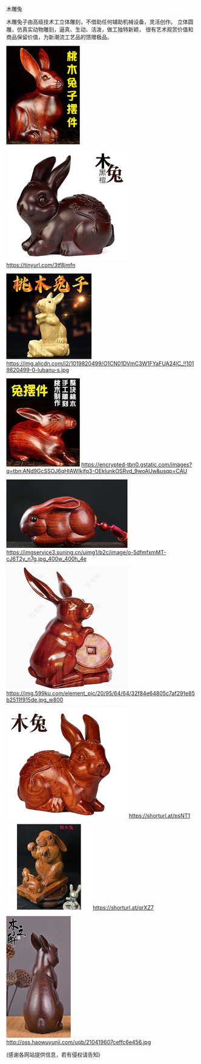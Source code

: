 木雕兔

木雕兔子由高级技术工立体雕刻，不借助任何辅助机械设备，灵活创作。
立体圆雕，仿真实动物雕刻，逼真、生动、活泼，做工独特新颖，
很有艺术观赏价值和商品保留价值，为新潮流工艺品的馈赠极品。

![木雕兔](https://github.com/ywangnccu/ywang/blob/main/images/MAHOGANYRABBIT.jpg)


![木雕兔](https://github.com/ywangnccu/ywang/blob/main/images/SANDALWOODRABBIT.jpg)
https://tinyurl.com/3tf8jmfn


![木雕兔](https://github.com/ywangnccu/ywang/blob/main/images/1RABBIT.jpg)
https://img.alicdn.com/i2/1019820499/O1CN01DVmC3W1FYaFUA24lC_!!1019820499-0-lubanu-s.jpg


![木雕兔](https://github.com/ywangnccu/ywang/blob/main/images/3RABBIT.jpg)
https://encrypted-tbn0.gstatic.com/images?q=tbn:ANd9GcSSOJ6qHIAWIkjfq3-OEklunkOSRvd_9woAUw&usqp=CAU


![木雕兔](https://github.com/ywangnccu/ywang/blob/main/images/5RABBIT.jpg)
https://imgservice3.suning.cn/uimg1/b2c/image/o-5dfmfxmMT-cJ6T2y_n7g.jpg_400w_400h_4e


![木雕兔](https://github.com/ywangnccu/ywang/blob/main/images/6RABBIT.jpg)
https://img.599ku.com/element_pic/20/95/64/64/32f84e64805c7af291e85b2511f915de.jpg_w800


![木雕兔](https://github.com/ywangnccu/ywang/blob/main/images/PEARWOODRABBIT.jpg)
https://shorturl.at/psNT1


![木雕兔](https://github.com/ywangnccu/ywang/blob/main/images/TEAKRABBIT.jpg)
https://shorturl.at/qrXZ7


![木雕兔](https://github.com/ywangnccu/ywang/blob/main/images/9RABBIT.jpg)
http://oss.haowuyunji.com/uqb/210419607ceffc6e456.jpg

(感谢各网站提供信息，若有侵权请告知)
